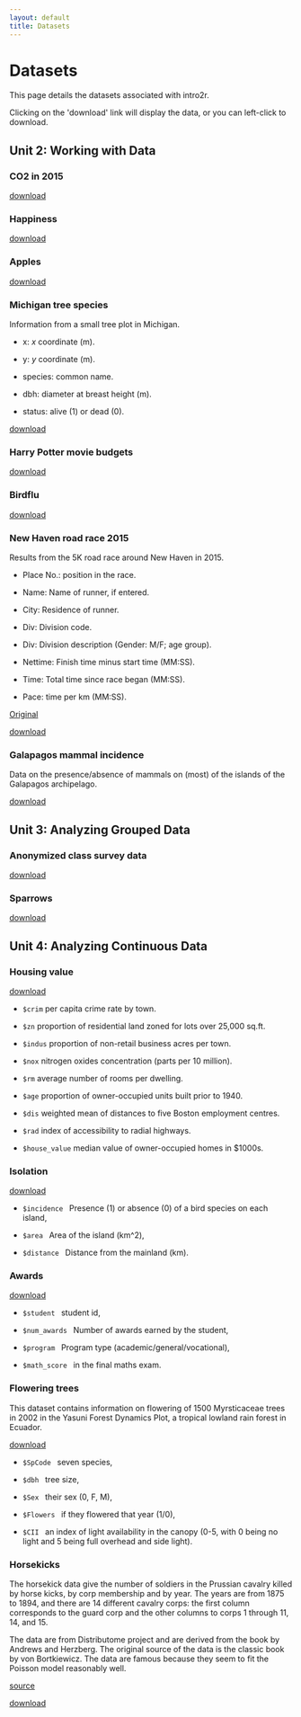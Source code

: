 ```yaml
---
layout: default
title: Datasets
---
```


# Datasets

This page details the datasets associated with intro2r.

Clicking on the 'download' link will display the data, or you can left-click to download.


## Unit 2: Working with Data

### CO2 in 2015

[download](../data/CO2_2015.txt)

### Happiness

[download](../data/happiness.csv)

### Apples

[download](../data/apples.txt)

### Michigan tree species

Information from a small tree plot in Michigan.

 - x: *x* coordinate (m).
 
 - y: *y* coordinate (m).
 
 - species: common name.
 
 - dbh: diameter at breast height (m).
 
 - status: alive (1) or dead (0).

[download](../data/treespecies_dirtydata.txt)

### Harry Potter movie budgets

[download](harry-potter-movies.txt)


### Birdflu

[download](../data/birdflu.xls)

### New Haven road race 2015

Results from the 5K road race around New Haven in 2015.

 - Place No.: position in the race.
 
 - Name: Name of runner, if entered.
 
 - City: Residence of runner.
 
 - Div: Division code.
 
 - Div: Division description (Gender: M/F; age group).
 
 - Nettime: Finish time minus start time (MM:SS).
 
 - Time: Total time since race began (MM:SS).    
 
 - Pace: time per km (MM:SS).

[Original](http://www.newhavenroadrace.org/wp-content/uploads/2015/03/NH16-5k-Overall.txt)

[download](../data/NH16-5k-Overall.txt)


### Galapagos mammal incidence

Data on the presence/absence of mammals on (most) of the islands of the Galapagos archipelago.

[download](../data/galapagos_mammals.csv)


## Unit 3: Analyzing Grouped Data

### Anonymized class survey data

[download](../data/class_survey.txt)

### Sparrows

[download](../data/sparrows.txt)


## Unit 4: Analyzing Continuous Data

### Housing value

[download](../data/housing_value.txt)

  - `$crim`  per capita crime rate by town.

  - `$zn` proportion of residential land zoned for lots over 25,000 sq.ft.

  - `$indus` proportion of non-retail business acres per town.

  - `$nox` nitrogen oxides concentration (parts per 10 million).

  - `$rm`  average number of rooms per dwelling.

  - `$age`  proportion of owner-occupied units built prior to 1940.

  - `$dis`  weighted mean of distances to five Boston employment centres.

  - `$rad`  index of accessibility to radial highways.

  - `$house_value`  median value of owner-occupied homes in $1000s.


### Isolation

[download](../data/isolation.txt)

 - `$incidence `  Presence (1) or absence (0) of a bird species on each island,
 
 - `$area ` Area of the island (km^2),
 
 - `$distance ` Distance from the mainland (km).
 
 
### Awards

[download](../data/poisson-awards.txt)

 - `$student ` student id,
 
 - `$num_awards ` Number of awards earned by the student,
 
 - `$program ` Program type (academic/general/vocational),
 
 - `$math_score ` in the final maths exam.
 

### Flowering trees

This dataset contains information on flowering of 1500 Myrsticaceae trees in 2002 in the Yasuni Forest Dynamics Plot, a tropical lowland rain forest in Ecuador.

[download](../data/flowering.txt)

 - `$SpCode `  seven species,
 
  - `$dbh ` tree size, 
  
  - `$Sex ` their sex (0, F, M),
  
  - `$Flowers ` if they flowered that year (1/0), 
  
  - `$CII ` an index of light availability in the canopy (0-5, with 0 being no light and 5 being full overhead and side light).
  
### Horsekicks

The horsekick data give the number of soldiers in the Prussian cavalry killed by horse kicks, by corp membership and by year. The years are from 1875 to 1894, and there are 14 different cavalry corps: the first column corresponds to the guard corp and the other columns to corps 1 through 11, 14, and 15.

The data are from Distributome project and are derived from the book by Andrews and Herzberg. The original source of the data is the classic book by von Bortkiewicz. The data are famous because they seem to fit the Poisson model reasonably well.

[source](http://www.randomservices.org/random/data/HorseKicks.html)

[download](../data/horsekicks.txt)
